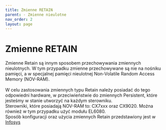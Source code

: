 ```yaml
---
title: Zmienne RETAIN
parent: - Zmienne nieulotne 
nav_order: 2
layout: page
---
```



# Zmienne RETAIN
Zmienne Retain są innym sposobem przechowywania zmiennych nieulotnych. W tym przypadku zmienne przechowywane są nie na nośniku pamięci, a w specjalnej pamięci nieulotnej Non-Volatile Random Access Memory (NOV-RAM).
<br>
<br>
W celu zastosowania zmiennych typu Retain należy posiadać do tego odpowiedni hardware, w przeciwieństwie do zmiennych Persistent, które jesteśmy w stanie utworzyć na każdym sterowniku.
<br>
Sterowniki, które posiadają NOV-RAM to: CX7xxx oraz CX9020. Można również w tym przypadku użyć modułu EL6080.
<br>
Sposób konfiguracji oraz użycia zmiennych Retain przedstawiony jest w [Infosys](https://infosys.beckhoff.com/content/1033/cx9020_hw/34647782514569642507.html)
